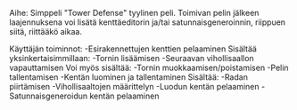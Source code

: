Aihe:
Simppeli "Tower Defense" tyylinen peli. Toimivan pelin jälkeen laajennuksena voi lisätä kenttäeditorin ja/tai satunnaisgeneroinnin, riippuen siitä, riittääkö aikaa.

Käyttäjän toiminnot:
-Esirakennettujen kenttien pelaaminen
	Sisältää yksinkertaisimmillaan:
	-Tornin lisäämisen
	-Seuraavan vihollisaallon vapauttamisen
	Voi myös sisältää:
	-Tornin muokkaamisen/poistamisen
	-Pelin tallentamisen
-Kentän luominen ja tallentaminen
	Sisältää:
	-Radan piirtämisen
	-Vihollisaaltojen määrittelyn
-Luodun kentän pelaaminen
-Satunnaisgeneroidun kentän pelaaminen
